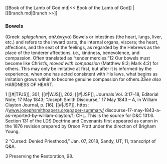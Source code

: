 [[Book of the Lamb of God.md|<< Book of the Lamb of God]]  |  [[Branch.md|Branch >>]]

### Bowels
(Greek: *splagchnon*, σπλάγχνα) Bowels or intestines (the heart, lungs, liver, etc.) and refers to the inward parts, the internal organs, viscera; the heart, affections, and the seat of the feelings, as regarded by the Hebrews as the place of the tenderer affections, i.e., kindness, benevolence, and compassion. Often translated as “tender mercies.”12 Our bowels must become like Christ’s, *moved with compassion* (Matthew 8:3; Mark 4:2) for others. This may only be imitative at first, but after it is informed by the experience, when one has acted consistent with His laws, what begins as imitation grows within to become genuine compassion for others.3*See also* HARDNESS OF HEART.



1
[[#|TPJS]], 301; [[#|WJS]], 202; [[#|JSP]], Journals Vol. 3:17–18, Editorial Note; 17 May 1843; “Joseph Smith Discourse,” 17 May 1843 – A, in William Clayton Journal, p. [16], [[#|JSP]], https: //www.josephsmithpapers.org/paper-summary/ discourse-17-may-1843-a-as-reported-by-william-clayton/1; CHL. This is the source for D&C 131:6. Section 131 of the LDS Doctrine and Covenants first appeared as canon in the 1876 revision prepared by Orson Pratt under the direction of Brigham Young.


2 “Cursed: Denied Priesthood,” Jan. 07, 2018, Sandy, UT, 11, transcript of Q&A.


3 Preserving the Restoration, 98.